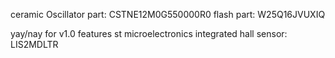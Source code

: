 ceramic Oscillator part: CSTNE12M0G550000R0
flash part: W25Q16JVUXIQ

yay/nay for v1.0 features 
st microelectronics integrated hall sensor: LIS2MDLTR
